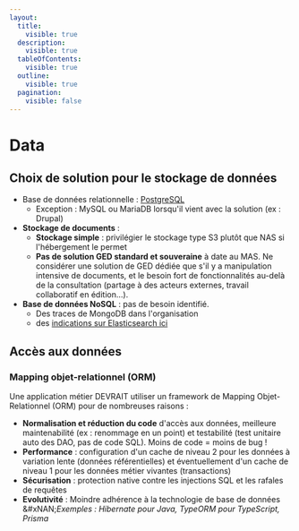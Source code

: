 ```yaml
---
layout:
  title:
    visible: true
  description:
    visible: true
  tableOfContents:
    visible: true
  outline:
    visible: true
  pagination:
    visible: false
---
```


# Data

## Choix de solution pour le stockage de données

* Base de données relationnelle : [PostgreSQL](postgresql.md)
  * Exception : MySQL ou MariaDB lorsqu'il vient avec la solution (ex : Drupal)
* **Stockage de documents** :
  * **Stockage simple** : privilégier le stockage type S3 plutôt que NAS si l'hébergement le permet
  * **Pas de solution GED standard et souveraine** à date au MAS. Ne considérer une solution de GED dédiée que s'il y a manipulation intensive de documents, et le besoin fort de fonctionnalités au-delà de la consultation (partage à des acteurs externes, travail collaboratif en édition...).
* **Base de données NoSQL** : pas de besoin identifié.
  * Des traces de MongoDB dans l'organisation
  * des [indications sur Elasticsearch ici](elasticsearch.md)

## Accès aux données

### Mapping objet-relationnel (ORM)

Une application métier DEVRAIT utiliser un framework de Mapping Objet-Relationnel (ORM) pour de nombreuses raisons :

* **Normalisation et réduction du code** d'accès aux données, meilleure maintenabilité (ex : renommage en un point) et testabilité (test unitaire auto des DAO, pas de code SQL). Moins de code = moins de bug !
* **Performance** : configuration d'un cache de niveau 2 pour les données à variation lente (données référentielles) et éventuellement d'un cache de niveau 1 pour les données métier vivantes (transactions)
* **Sécurisation** : protection native contre les injections SQL et les rafales de requêtes
* **Evolutivité** : Moindre adhérence à la technologie de base de données\
  &#xNAN;_&#x45;xemples : Hibernate pour Java, TypeORM pour TypeScript, Prisma_
